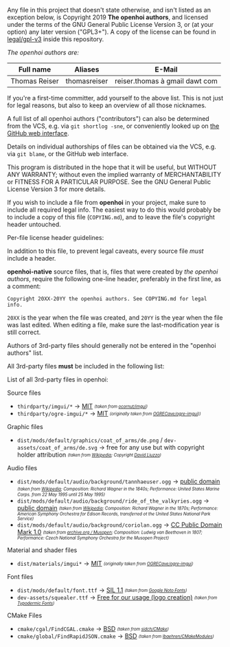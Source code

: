 Any file in this project that doesn't state otherwise, and isn't listed as an exception below, is Copyright 2019 **The openhoi authors**, and licensed under the terms of the GNU General Public License Version 3, or (at your option) any later version ("GPL3+"). A copy of the license can be found in [legal/gpl-v3](/legal/gpl-v3) inside this repository.

_The openhoi authors are:_

| Full name                   | Aliases                     | E-Mail                                            |
|-----------------------------|-----------------------------|---------------------------------------------------|
| Thomas Reiser               | thomasreiser                | reiser.thomas à gmail dawt com                    |

If you're a first-time committer, add yourself to the above list. This is not just for legal reasons, but also to keep an overview of all those nicknames.

A full list of all openhoi authors ("contributors") can also be determined from the VCS, e.g. via `git shortlog -sne`, or conveniently looked up on [the GitHub web interface](https://github.com/openhoi/openhoi/graphs/contributors).

Details on individual authorships of files can be obtained via the VCS, e.g. via `git blame`, or the GitHub web interface.

This program is distributed in the hope that it will be useful, but WITHOUT ANY WARRANTY; without even the implied warranty of MERCHANTABILITY or FITNESS FOR A PARTICULAR PURPOSE. See the GNU General Public License Version 3 for more details.

If you wish to include a file from **openhoi** in your project, make sure to include all required legal info. The easiest way to do this would probably be to include a copy of this file (`COPYING.md`), and to leave the file's copyright header untouched.

Per-file license header guidelines:

In addition to this file, to prevent legal caveats, every source file *must* include a header.

**openhoi-native** source files, that is, files that were created by _the openhoi authors_, require the following one-line header, preferably in the first line, as a comment:

    Copyright 20XX-20YY the openhoi authors. See COPYING.md for legal info.

`20XX` is the year when the file was created, and `20YY` is the year when the file was last edited. When editing a file, make sure the last-modification year is still correct.

Authors of 3rd-party files should generally not be entered in the "openhoi authors" list.

All 3rd-party files **must** be included in the following list:

List of all 3rd-party files in openhoi:

Source files
 - `thirdparty/imgui/*` → [MIT](/legal/mit-imgui)
 *<sub><sup>(taken from [ocornut/imgui](https://github.com/ocornut/imgui))</sup></sub>*
 - `thirdparty/ogre-imgui/*` → [MIT](/legal/mit-ogre-imgui)
 *<sub><sup>(originally taken from [OGRECave/ogre-imgui](https://github.com/OGRECave/ogre-imgui)))</sup></sub>*

Graphic files
 - `dist/mods/default/graphics/coat_of_arms/de.png` / `dev-assets/coat_of_arms/de.svg` → free for any use but with copyright holder attribution
*<sub><sup>(taken from [Wikipedia](https://commons.wikimedia.org/wiki/File:Wappen_Deutsches_Reich_-_Reichsadler_1889.svg); Copyright [David Liuzzo](https://commons.wikimedia.org/wiki/User:David_Liuzzo))</sup></sub>*

Audio files
 - `dist/mods/default/audio/background/tannhaeuser.ogg` → [public domain](/legal/public-domain-audio)
 *<sub><sup>(taken from [Wikipedia](https://commons.wikimedia.org/wiki/File:Overture_to_Tannhauser_-_U.S._Marine_Band.ogg); Composition: Richard Wagner in the 1840s; Performance: United States Marine Corps. from 22 May 1995 until 25 May 1995)</sup></sub>*
 - `dist/mods/default/audio/background/ride_of_the_valkyries.ogg` → [public domain](/legal/public-domain-audio) 
 *<sub><sup>(taken from [Wikipedia](https://commons.wikimedia.org/wiki/File:Richard_Wagner_-_Ride_of_the_Valkyries.ogg); Composition: Richard Wagner in the 1870s; Performance: American Symphony Orchestra for Edison Records, transferred ot the United States National Park Service)</sup></sub>*
 - `dist/mods/default/audio/background/coriolan.ogg` → [CC Public Domain Mark 1.0](/legal/cc-pdm-1.0) 
 *<sub><sup>(taken from [archive.org / Musopen](https://archive.org/details/MusopenCollectionAsFlac); Composition: Ludwig van Beethoven in 1807; Performance: Czech National Symphony Orchestra for the Musopen Project)</sup></sub>*

Material and shader files
 - `dist/materials/imgui*` → [MIT](/legal/mit-ogre-imgui)
 *<sub><sup>(originally taken from [OGRECave/ogre-imgui](https://github.com/OGRECave/ogre-imgui))</sup></sub>*

Font files
 - `dist/mods/default/font.ttf` → [SIL 1.1](/legal/sil-1.1)
 *<sub><sup>(taken from [Google Noto Fonts](https://www.google.com/get/noto))</sup></sub>*
 - `dev-assets/squealer.ttf` → [Free for our usage (logo creation)](/legal/typodermic.pdf) *<sub><sup>(taken from [Typodermic Fonts](http://typodermicfonts.com/squealer/))</sup></sub>*

CMake Files
 - `cmake/cgal/FindCGAL.cmake` → [BSD](/legal/bsd-findcgal)
 *<sub><sup>(taken from [sidch/CMake](https://github.com/sidch/CMake))</sup></sub>*
 - `cmake/global/FindRapidJSON.cmake` → [BSD](/legal/bsd-findrapidjson)
 *<sub><sup>(taken from [lbaehren/CMakeModules](https://github.com/lbaehren/CMakeModules))</sup></sub>*

